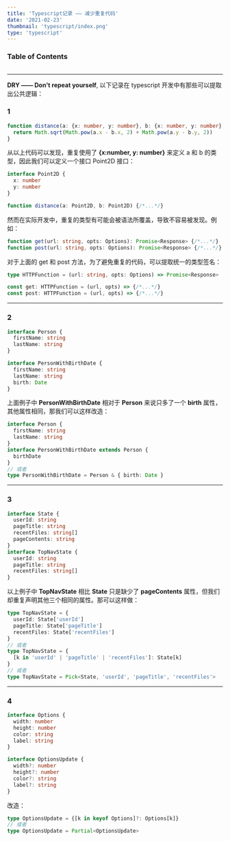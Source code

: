 ```yaml
---
title: 'Typescript记录 —— 减少重复代码'
date: '2021-02-23'
thumbnail: 'typescript/index.png'
type: 'typescript'
---
```

### Table of Contents
```toc
```
---
**DRY —— Don't repeat yourself**, 以下记录在 typescript 开发中有那些可以提取出公共逻辑：
### 1
```typescript
function distance(a: {x: number, y: number}, b: {x: number, y: number}) {
  return Math.sqrt(Math.pow(a.x - b.x, 2) + Math.pow(a.y - b.y, 2))
}
```
从以上代码可以发现，重复使用了 **{x:number, y: number}** 来定义 a 和 b 的类型，因此我们可以定义一个接口 Point2D 接口：
```typescript
interface Point2D {
  x: number
  y: number
}

function distance(a: Point2D, b: Point2D) {/*...*/}
```

然而在实际开发中，重复的类型有可能会被语法所覆盖，导致不容易被发现。例如：
```typescript
function get(url: string, opts: Options): Promise<Response> {/*...*/}
function post(url: string, opts: Options): Promise<Response> {/*...*/}
```
对于上面的 get 和 post 方法，为了避免重复的代码，可以提取统一的类型签名：
```typescript
type HTTPFunction = (url: string, opts: Options) => Promise<Response>

const get: HTTPFunction = (url, opts) => {/*...*/}
const post: HTTPFunction = (url, opts) => {/*...*/}
```
---
### 2
```typescript
interface Person {
  firstName: string
  lastName: string
}

interface PersonWithBirthDate {
  firstName: string
  lastName: string
  birth: Date
}
```
上面例子中 **PersonWithBirthDate** 相对于 **Person** 来说只多了一个 **birth** 属性，其他属性相同，那我们可以这样改造：
```typescript
interface Person {
  firstName: string
  lastName: string
}
interface PersonWithBirthDate extends Person {
  birthDate
}
// 或者
type PersonWithBirthDate = Person & { birth: Date }
```
---
### 3 
```typescript
interface State {
  userId: string
  pageTitle: string
  recentFiles: string[]
  pageContents: string
}
interface TopNavState {
  userId: string
  pageTitle: string
  recentFiles: string[]
}
```
以上例子中 **TopNavState** 相比 **State** 只是缺少了 **pageContents** 属性，但我们却重复声明其他三个相同的属性。那可以这样做：
```typescript
type TopNavState = {
  userId: State['userId']
  pageTitle: State['pageTitle']
  recentFiles: State['recentFiles']
}
// 或者
type TopNavState = {
  [k in 'userId' | 'pageTitle' | 'recentFiles']: State[k]
}
// 或者
type TopNavState = Pick<State, 'userId', 'pageTitle', 'recentFiles'>
```
---
### 4
```typescript
interface Options {
  width: number
  height: number
  color: string
  label: string
}

interface OptionsUpdate {
  width?: number
  height?: number
  color?: string
  label?: string
}
```
改造：
```typescript
type OptionsUpdate = {[k in keyof Options]?: Options[k]}
// 或者
type OptionsUpdate = Partial<OptionsUpdate>
```